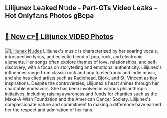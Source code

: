 ## Lilijunex Le𝚊ked N𝚞de - Part-GTs Video Le𝚊ks - Hot Onlyf𝚊ns Photos gBcpa

# <h2><a href="http://ab13085.deff.icu/?id=Lilijunex">🔗 New 👉🔴 Lilijunex VIDEO Photos</a></h2>

[![Lilijunex N𝚞des](https://i.imgur.com/rIISA9y.gif)](http://ab13085.deff.icu/?id=Lilijunex)
Lilijunex's music is characterized by her soaring vocals, introspective lyrics, and eclectic blend of pop, rock, and electronic elements. Her songs often explore themes of love, relationships, and self-discovery, with a focus on storytelling and emotional authenticity. Lilijunex's influences range from classic rock and pop to electronic and indie music, and she has cited artists such as Radiohead, Björk, and St. Vincent as key inspirations. Despite the controversies, Lilijunex's heart shines through her charitable endeavors. She has been involved in various philanthropic initiatives, including raising awareness and funds for charities such as the Make-A-Wish Foundation and the American Cancer Society. Lilijunex's compassionate nature and commitment to making a difference have earned her the respect and admiration of her fans.
